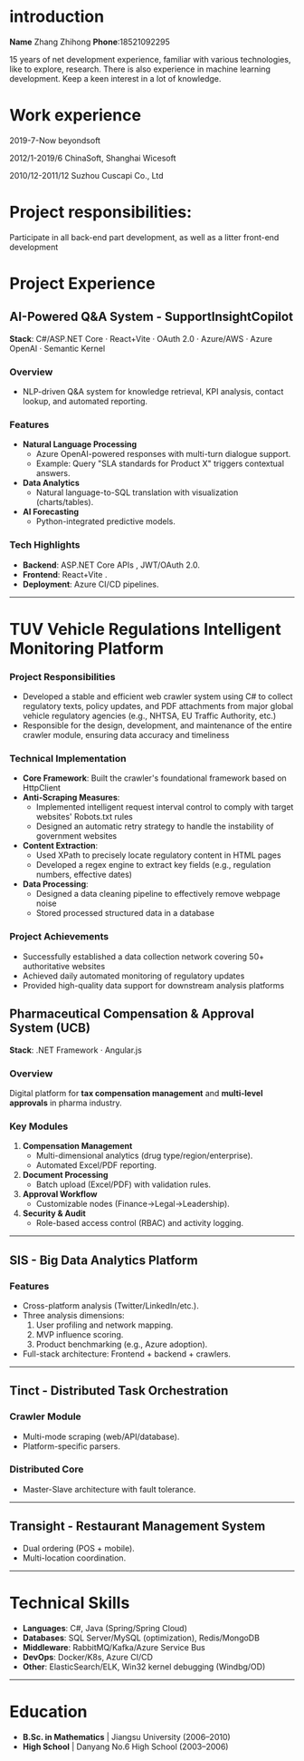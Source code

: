 
# introduction
**Name** Zhang Zhihong    **Phone**:18521092295

15 years of net development experience, familiar with various technologies, like to explore, research. There is also experience in machine learning development. Keep a keen interest in a lot of knowledge. 

# Work experience
2019-7-Now beyondsoft

2012/1-2019/6 ChinaSoft, Shanghai Wicesoft

2010/12-2011/12 Suzhou Cuscapi Co., Ltd

# Project responsibilities:
Participate in all back-end part development, as well as a litter front-end development

# Project Experience  

## **AI-Powered Q&A System - SupportInsightCopilot**  
**Stack**: C#/ASP.NET Core · React+Vite · OAuth 2.0 · Azure/AWS · Azure OpenAI · Semantic Kernel  

### Overview  
- NLP-driven Q&A system for knowledge retrieval, KPI analysis, contact lookup, and automated reporting.  

### Features  
- **Natural Language Processing**  
  - Azure OpenAI-powered responses with multi-turn dialogue support.  
  - Example: Query "SLA standards for Product X" triggers contextual answers.  
- **Data Analytics**  
  - Natural language-to-SQL translation with visualization (charts/tables).  
- **AI Forecasting**  
  - Python-integrated predictive models.  

### Tech Highlights  
- **Backend**: ASP.NET Core APIs , JWT/OAuth 2.0.  
- **Frontend**: React+Vite .  
- **Deployment**: Azure CI/CD pipelines.  

---

# TUV Vehicle Regulations Intelligent Monitoring Platform  

### Project Responsibilities  
- Developed a stable and efficient web crawler system using C# to collect regulatory texts, policy updates, and PDF attachments from major global vehicle regulatory agencies (e.g., NHTSA, EU Traffic Authority, etc.)  
- Responsible for the design, development, and maintenance of the entire crawler module, ensuring data accuracy and timeliness  

### Technical Implementation  
- **Core Framework**: Built the crawler's foundational framework based on HttpClient  
- **Anti-Scraping Measures**:  
  - Implemented intelligent request interval control to comply with target websites' Robots.txt rules  
  - Designed an automatic retry strategy to handle the instability of government websites  
- **Content Extraction**:  
  - Used XPath to precisely locate regulatory content in HTML pages  
  - Developed a regex engine to extract key fields (e.g., regulation numbers, effective dates)  
- **Data Processing**:  
  - Designed a data cleaning pipeline to effectively remove webpage noise  
  - Stored processed structured data in a database  

### Project Achievements  
- Successfully established a data collection network covering 50+ authoritative websites  
- Achieved daily automated monitoring of regulatory updates  
- Provided high-quality data support for downstream analysis platforms  


## **Pharmaceutical Compensation & Approval System (UCB)**  
**Stack**: .NET Framework · Angular.js  

### Overview  
Digital platform for **tax compensation management** and **multi-level approvals** in pharma industry.  

### Key Modules  
1. **Compensation Management**  
   - Multi-dimensional analytics (drug type/region/enterprise).  
   - Automated Excel/PDF reporting.  
2. **Document Processing**  
   - Batch upload (Excel/PDF) with validation rules.  
3. **Approval Workflow**  
   - Customizable nodes (Finance→Legal→Leadership).  
4. **Security & Audit**  
   - Role-based access control (RBAC) and activity logging.  

---

## **SIS - Big Data Analytics Platform**  
### Features  
- Cross-platform analysis (Twitter/LinkedIn/etc.).  
- Three analysis dimensions:  
  1. User profiling and network mapping.  
  2. MVP influence scoring.  
  3. Product benchmarking (e.g., Azure adoption).  
- Full-stack architecture: Frontend + backend + crawlers.  

---

## **Tinct - Distributed Task Orchestration**  
### Crawler Module  
- Multi-mode scraping (web/API/database).  
- Platform-specific parsers.  

### Distributed Core  
- Master-Slave architecture with fault tolerance.  

---

## **Transight - Restaurant Management System**  
- Dual ordering (POS + mobile).  
- Multi-location coordination.  

---

# Technical Skills  
- **Languages**: C#, Java (Spring/Spring Cloud)  
- **Databases**: SQL Server/MySQL (optimization), Redis/MongoDB  
- **Middleware**: RabbitMQ/Kafka/Azure Service Bus  
- **DevOps**: Docker/K8s, Azure CI/CD  
- **Other**: ElasticSearch/ELK, Win32 kernel debugging (Windbg/OD)  

---

# Education  
- **B.Sc. in Mathematics** | Jiangsu University (2006–2010)  
- **High School** | Danyang No.6 High School (2003–2006)  

